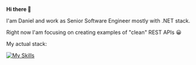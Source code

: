 **Hi there :wave:**

I'am Daniel and work as Senior Software Engineer mostly with .NET stack.

Right now I'am focusing on creating examples of "clean" REST APIs :grinning:

My actual stack:

[![My Skills](https://skillicons.dev/icons?i=cs,dotnet,kubernetes,docker,postgres,ts,angular,perline=3)](https://skillicons.dev)

<!---
Gramli/Gramli is a ✨ special ✨ repository because its `README.md` (this file) appears on your GitHub profile.
You can click the Preview link to take a look at your changes.
--->
